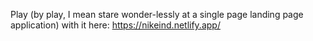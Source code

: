 Play (by play, I mean stare wonder-lessly at a single page landing page application) with it here: https://nikeind.netlify.app/
